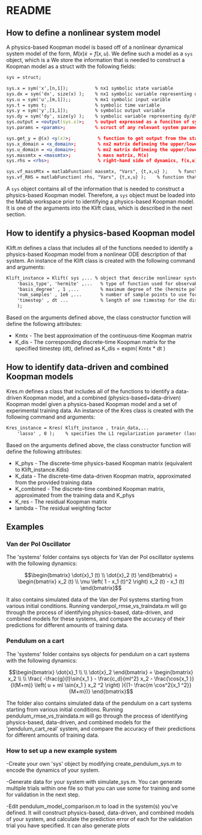 # README

## How to define a nonlinear system model

A physics-based Koopman model is based off of a nonlinear dynamical system model of the form, $M(x)\dot{x} = f(x,u)$. We define such a model as a `sys` object, which is a We store the information that is needed to construct a Koopman model as a struct with the following fields:

```apache
sys = struct;

sys.x = sym('x',[n,1]);          % nx1 symbolic state variable
sys.dx = sym('dx', size(x) );    % nx1 symbolic variable representing dx/dt
sys.u = sym('u',[m,1]);;         % mx1 symbolic input varible 
sys.t = syms t;                  % symbolic time variable
sys.y = sym('y',[1,1]);          % symbolic output variable
sys.dy = sym('dy', size(y) );    % symbolic variable representing dy/dt
sys.output = <output(sys.x)>;    % output expressed as a funciton of sys.x
sys.params = <params>;           % scruct of any relevant system parameters (optional)

sys.get_y = @(x) <y(x)>;          % function to get output from the state
sys.x_domain = <x_domain>;        % nx2 matrix defineing the upper/lower bounds for each state
sys.u_domain = <u_domain>;        % mx2 matrix defineing the upper/lower bounds for each input
sys.massmtx = <massmtx>;          % mass matrix, M(x)
sys.rhs = <rhs>;                  % right-hand side of dynamics, f(x,u)

sys.vf_massMtx = matlabFunction( massmtx, "Vars", {t,x,u} );    % function that evaluates the mass matrix
sys.vf_RHS = matlabFunction( rhs, "Vars", {t,x,u} );    % function that evaluates f(x,u) 
```

A `sys` object contains all of the information that is needed to construct a physics-based Koopman model. Therefore, a `sys` object must be loaded into the Matlab workspace prior to identifying a physics-based Koopman model. It is one of the arguments into the Klift class, which is described in the next section.

## How to identify a physics-based Koopman model

Klift.m defines a class that includes all of the functions needed to identify a physics-based Koopman model from a nonlinear ODE description of that system. An instance of the Klift class is created with the following command and arguments:

```apache
Klift_instance = Klift( sys ,... % object that describe nonlinear system dynamics (see description below)
    'basis_type', 'hermite' ,...   % type of function used for observables (this code only supports Hermite polynomials)
    'basis_degree' , 1 ,...        % maximum degree of the (hermite polynomial) basis functions
    'num_samples' , 1e6 ,...       % number of sample points to use for Monte Carlo integration
    'timestep' , dt ...            % length of one timestep for the discrete-time Koopman model
    );
```

Based on the arguments defined above, the class constructor function will define the following attributes:

* Kmtx - The best approximation of the continuous-time Koopman matrix
* K_dis - The corresponding discrete-time Koopman matrix for the specified timestep (dt), defined as K_dis = expm( Kmtx * dt )

## How to identify data-driven and combined Koopman models

Kres.m defines a class that includes all of the functions to identify a data-driven Koopman model, and a combined (physics-based+data-driven) Koopman model given a physics-based Koopman model and a set of experimental training data. An instance of the Kres class is created with the following command and arguments:

```apache
Kres_instance = Kres( Klift_instance , train_data,...
    'lasso' , 0 );    % specifies the L1 regularization parameter (lasso=0 corresponds to least-squares solution)
```

Based on the arguments defined above, the class constructor function will define the following attributes:

* K_phys - The discrete-time physics-based Koopman matrix (equivalent to Klift_instance.Kdis)
* K_data - The discrete-time data-driven Koopman matrix, approximated from the provided training data
* K_combined - The discrete-time combined Koopman matrix, approximated from the training data and K_phys
* K_res - The residual Koopman matrix
* lambda - The residual weighting factor

## Examples

### Van der Pol Oscillator

The 'systems' folder contains sys objects for Van der Pol oscillator systems with the following dynamics:

```math
\begin{bmatrix} \dot{x}_1 (t) \\ \dot{x}_2 (t) \end{bmatrix} =
\begin{bmatrix} x_2 (t) \\ \mu \left( 1 - x_1 (t)^2 \right) x_2 (t) - x_1 (t) \end{bmatrix}
```

It also contains simulated data of the Van der Pol systems starting from various initial conditions. Running vanderpol_rmse_vs_traindata.m will go through the process of identifying physics-based, data-driven, and combined models for these systems, and compare the accuracy of their predictions for different amounts of training data.

### Pendulum on a cart

The 'systems' folder contains sys objects for pendulum on a cart systems with the following dynamics:

```math
\begin{bmatrix} \dot{x}_1 \\ \\ \dot{x}_2 \end{bmatrix}
    =
    \begin{bmatrix}
        x_2   \\ \\
        \frac{ 
            -\frac{g}{l}\sin{x_1  } - \frac{c_d}{ml^2} x_2   - \frac{\cos{x_1  }}{l(M+m)} \left( u + ml \sin{x_1  } x_2  ^2 \right)
        }{(1- \frac{m \cos^2{x_1  ^2}}{M+m})}
    \end{bmatrix}
```

The folder also contains simulated data of the pendulum on a cart systems starting from various initial conditions. Running pendulum_rmse_vs_traindata.m will go through the process of identifying physics-based, data-driven, and combined models for the 'pendulum_cart_real' system, and compare the accuracy of their predictions for different amounts of training data.

### How to set up a new example system

-Create your own 'sys' object by modifying create_pendulum_sys.m to encode the dynamics of your system.

-Generate data for your system with simulate_sys.m. You can generate multiple trials within one file so that you can use some for training and some for validation in the next step.

-Edit pendulum_model_comparison.m to load in the system(s) you've defined. It will construct physics-based, data-driven, and combined models of your system, and calculate the prediction error of each for the validation trial you have specified. It can also generate plots
